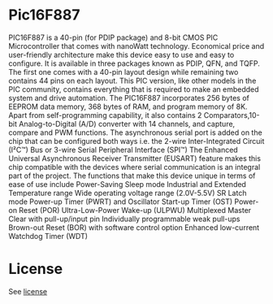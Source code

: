 # Pic16F887
PIC16F887 is a 40-pin (for PDIP package) and 8-bit CMOS PIC Microcontroller that comes with nanoWatt technology. Economical price and user-friendly architecture make this device easy to use and easy to configure.
It is available in three packages known as PDIP, QFN, and TQFP. The first one comes with a 40-pin layout design while remaining two contains 44 pins on each layout.
This PIC version, like other models in the PIC community, contains everything that is required to make an embedded system and drive automation.
The PIC16F887 incorporates 256 bytes of EEPROM data memory, 368 bytes of RAM, and program memory of 8K.
Apart from self-programming capability, it also contains 2 Comparators,10-bit Analog-to-Digital (A/D) converter with 14 channels, and capture, compare and PWM functions.
The asynchronous serial port is added on the chip that can be configured both ways i.e. the 2-wire Inter-Integrated Circuit (I²C™) Bus or 3-wire Serial Peripheral Interface (SPI™)
The Enhanced Universal Asynchronous Receiver Transmitter (EUSART) feature makes this chip compatible with the devices where serial communication is an integral part of the project.
The functions that make this device unique in terms of ease of use include
Power-Saving Sleep mode
Industrial and Extended Temperature range
Wide operating voltage range (2.0V-5.5V)
SR Latch mode
Power-up Timer (PWRT) and Oscillator Start-up Timer (OST)
Power-on Reset (POR)
Ultra-Low-Power Wake-up (ULPWU)
Multiplexed Master Clear with pull-up/input pin
Individually programmable weak pull-ups
Brown-out Reset (BOR) with software control option
Enhanced low-current Watchdog Timer (WDT)
# License
See [license](https://github.com/KGkotzamanidis/Pic16F887/blob/master/LICENSE)

